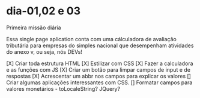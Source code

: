 # dia-01,02 e 03
Primeira missão diária

Essa single page aplication conta com uma cálculadora de avaliação tributária para empresas do simples nacional que desempenham atividades do anexo v, ou seja, nós DEVs!

[X] Criar toda estrutura HTML
[X] Estilizar com CSS
[X] Fazer a calculadora e as funções com JS
[X] Criar um botão para limpar campos de input e de respostas
[X] Acrescentar um abbr nos campos para explicar os valores
[] Criar algumas aplicações interessantes com CSS.
[] Formatar campos para valores monetários - toLocaleString? JQuery?
